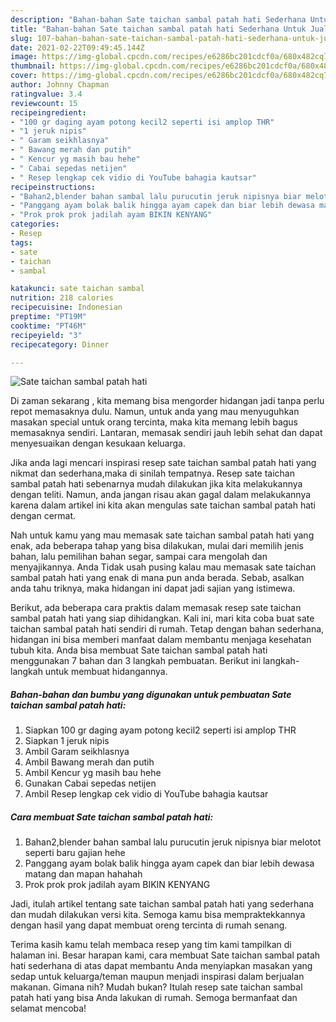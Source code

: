 ```yaml
---
description: "Bahan-bahan Sate taichan sambal patah hati Sederhana Untuk Jualan"
title: "Bahan-bahan Sate taichan sambal patah hati Sederhana Untuk Jualan"
slug: 107-bahan-bahan-sate-taichan-sambal-patah-hati-sederhana-untuk-jualan
date: 2021-02-22T09:49:45.144Z
image: https://img-global.cpcdn.com/recipes/e6286bc201cdcf0a/680x482cq70/sate-taichan-sambal-patah-hati-foto-resep-utama.jpg
thumbnail: https://img-global.cpcdn.com/recipes/e6286bc201cdcf0a/680x482cq70/sate-taichan-sambal-patah-hati-foto-resep-utama.jpg
cover: https://img-global.cpcdn.com/recipes/e6286bc201cdcf0a/680x482cq70/sate-taichan-sambal-patah-hati-foto-resep-utama.jpg
author: Johnny Chapman
ratingvalue: 3.4
reviewcount: 15
recipeingredient:
- "100 gr daging ayam potong kecil2 seperti isi amplop THR"
- "1 jeruk nipis"
- " Garam seikhlasnya"
- " Bawang merah dan putih"
- " Kencur yg masih bau hehe"
- " Cabai sepedas netijen"
- " Resep lengkap cek vidio di YouTube bahagia kautsar"
recipeinstructions:
- "Bahan2,blender bahan sambal lalu purucutin jeruk nipisnya biar melotot seperti baru gajian hehe"
- "Panggang ayam bolak balik hingga ayam capek dan biar lebih dewasa matang dan mapan hahahah"
- "Prok prok prok jadilah ayam BIKIN KENYANG"
categories:
- Resep
tags:
- sate
- taichan
- sambal

katakunci: sate taichan sambal 
nutrition: 218 calories
recipecuisine: Indonesian
preptime: "PT19M"
cooktime: "PT46M"
recipeyield: "3"
recipecategory: Dinner

---
```



![Sate taichan sambal patah hati](https://img-global.cpcdn.com/recipes/e6286bc201cdcf0a/680x482cq70/sate-taichan-sambal-patah-hati-foto-resep-utama.jpg)

Di zaman  sekarang , kita memang bisa mengorder hidangan jadi tanpa perlu repot memasaknya dulu. Namun, untuk anda yang mau menyuguhkan masakan special untuk orang tercinta, maka kita memang lebih bagus memasaknya sendiri. Lantaran, memasak sendiri jauh lebih sehat dan dapat menyesuaikan dengan kesukaan keluarga.

Jika anda lagi mencari inspirasi resep sate taichan sambal patah hati yang nikmat dan sederhana,maka di sinilah tempatnya. Resep sate taichan sambal patah hati  sebenarnya mudah dilakukan jika kita melakukannya dengan teliti. Namun, anda jangan risau akan gagal dalam melakukannya 
karena dalam artikel ini kita akan mengulas sate taichan sambal patah hati dengan cermat.  



Nah untuk kamu yang mau memasak sate taichan sambal patah hati yang enak, ada beberapa tahap yang bisa dilakukan, mulai dari memilih jenis bahan, lalu pemilihan bahan segar, sampai cara mengolah dan menyajikannya. Anda Tidak usah pusing kalau mau memasak sate taichan sambal patah hati yang enak di mana pun anda berada. Sebab, asalkan anda  tahu triknya, maka hidangan ini dapat jadi sajian yang istimewa.

Berikut, ada beberapa cara praktis  dalam memasak resep sate taichan sambal patah hati yang siap dihidangkan. Kali ini, mari kita coba buat sate taichan sambal patah hati sendiri di rumah. Tetap dengan bahan sederhana, hidangan ini bisa memberi manfaat dalam membantu menjaga kesehatan tubuh kita. Anda bisa membuat Sate taichan sambal patah hati menggunakan 7 bahan dan 3 langkah pembuatan. Berikut ini langkah-langkah untuk membuat hidangannya.

<!--inarticleads1-->

##### Bahan-bahan dan bumbu yang digunakan untuk pembuatan Sate taichan sambal patah hati:

1. Siapkan 100 gr daging ayam potong kecil2 seperti isi amplop THR
1. Siapkan 1 jeruk nipis
1. Ambil  Garam seikhlasnya
1. Ambil  Bawang merah dan putih
1. Ambil  Kencur yg masih bau hehe
1. Gunakan  Cabai sepedas netijen
1. Ambil  Resep lengkap cek vidio di YouTube bahagia kautsar




<!--inarticleads2-->

##### Cara membuat Sate taichan sambal patah hati:

1. Bahan2,blender bahan sambal lalu purucutin jeruk nipisnya biar melotot seperti baru gajian hehe
1. Panggang ayam bolak balik hingga ayam capek dan biar lebih dewasa matang dan mapan hahahah
1. Prok prok prok jadilah ayam BIKIN KENYANG




Jadi, itulah artikel tentang  sate taichan sambal patah hati  yang sederhana dan mudah dilakukan versi kita. Semoga kamu bisa mempraktekkannya dengan hasil yang dapat membuat oreng tercinta di rumah senang. 

Terima kasih kamu telah membaca resep yang tim kami tampilkan di halaman ini. Besar harapan kami, cara membuat  Sate taichan sambal patah hati sederhana di atas dapat membantu Anda menyiapkan masakan yang sedap untuk keluarga/teman maupun menjadi inspirasi dalam berjualan makanan. Gimana nih? Mudah bukan? Itulah resep sate taichan sambal patah hati yang bisa Anda lakukan di rumah. Semoga bermanfaat dan selamat mencoba!

